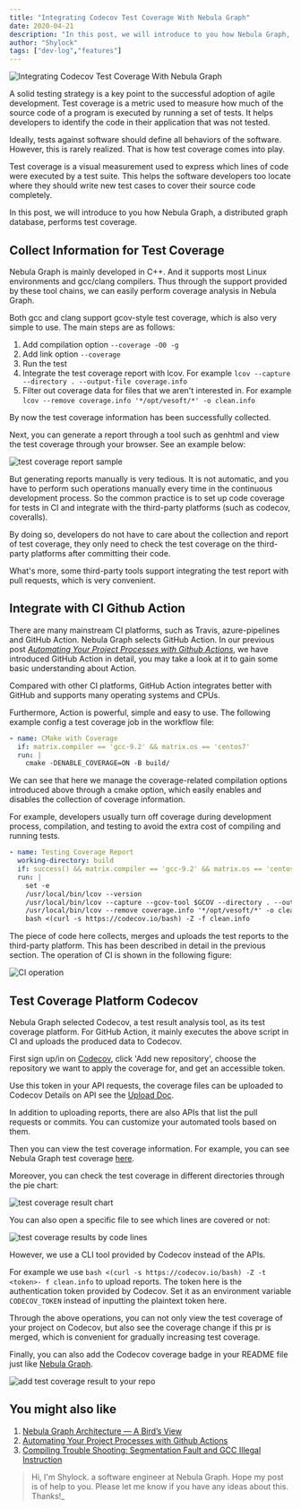 ```yaml
---
title: "Integrating Codecov Test Coverage With Nebula Graph"
date: 2020-04-21
description: "In this post, we will introduce to you how Nebula Graph, a distributed graph database, performs test coverage with Codecov."
author: "Shylock"
tags: ["dev-log","features"]
---
```


![Integrating Codecov Test Coverage With Nebula Graph](https://user-images.githubusercontent.com/57335825/79863885-17fa2e80-840b-11ea-86a7-648626742972.png)

A solid testing strategy is a key point to the successful adoption of agile development. Test coverage is a metric used to measure how much of the source code of a program is executed by running a set of tests. It helps developers to identify the code in their application that was not tested.

Ideally, tests against software should define all behaviors of the software. However, this is rarely realized. That is how test coverage comes into play.

Test coverage is a visual measurement used to express which lines of code were executed by a test suite. This helps the software developers too locate where they should write new test cases to cover their source code completely.

In this post, we will introduce to you how Nebula Graph, a distributed graph database, performs test coverage.

## Collect Information for Test Coverage

Nebula Graph is mainly developed in C++. And it supports most Linux environments and gcc/clang compilers. Thus through the support provided by these tool chains, we can easily perform coverage analysis in Nebula Graph.

Both gcc and clang support gcov-style test coverage, which is also very simple to use. The main steps are as follows:

1. Add compilation option `--coverage -O0 -g`
1. Add link option `--coverage`
1. Run the test
1. Integrate the test coverage report with lcov. For example `lcov --capture --directory . --output-file coverage.info`
1. Filter out coverage data for  files that we aren't interested in. For example `lcov --remove coverage.info '*/opt/vesoft/*' -o clean.info`


By now the test coverage information has been successfully collected.

Next, you can generate a report through a tool such as genhtml and view the test coverage through your browser. See an example below:

![test coverage report sample](https://user-images.githubusercontent.com/57335825/79864195-a078cf00-840b-11ea-8f2a-9901d120451b.png)

But generating reports manually is very tedious. It is not automatic, and you have to perform such operations manually every time in the continuous development process. So the common practice is to set up code coverage for tests in CI and integrate with the third-party platforms (such as codecov, coveralls).

By doing so, developers do not have to care about the collection and report of test coverage, they only need to check the test coverage on the third-party platforms after committing their code.

What's more, some third-party tools support integrating the test report with pull requests, which is very convenient.

## Integrate with CI Github Action

There are many mainstream CI platforms, such as Travis, azure-pipelines and GitHub Action. Nebula Graph selects GitHub Action. In our previous post [_Automating Your Project Processes with Github Actions_](https://nebula-graph.io/posts/github-action-automating-project-process/), we have introduced GitHub Action in detail, you may take a look at it to gain some basic understanding about Action.

Compared with other CI platforms, GitHub Action integrates better with GitHub and supports many operating systems and CPUs.

Furthermore, Action is powerful, simple and easy to use. The following example config a test coverage job in the workflow file:

```yaml
- name: CMake with Coverage
  if: matrix.compiler == 'gcc-9.2' && matrix.os == 'centos7'
  run: |
    cmake -DENABLE_COVERAGE=ON -B build/
```

We can see that here we manage the coverage-related compilation options introduced above through a cmake option, which easily enables and disables the collection of coverage information.

For example, developers usually turn off coverage during development process, compilation, and testing to avoid the extra cost of compiling and running tests.

```yaml
- name: Testing Coverage Report
  working-directory: build
  if: success() && matrix.compiler == 'gcc-9.2' && matrix.os == 'centos7'
  run: |
    set -e
    /usr/local/bin/lcov --version
    /usr/local/bin/lcov --capture --gcov-tool $GCOV --directory . --output-file coverage.info
    /usr/local/bin/lcov --remove coverage.info '*/opt/vesoft/*' -o clean.info
    bash <(curl -s https://codecov.io/bash) -Z -f clean.info
```

The piece of code here collects, merges and uploads the test reports to the third-party platform. This has been described in detail in the previous section. The operation of CI is shown in the following figure:

![CI operation](https://user-images.githubusercontent.com/57335825/79864311-d9b13f00-840b-11ea-88ad-30b5f1fca4a9.png)

## Test Coverage Platform Codecov

Nebula Graph selected Codecov, a test result analysis tool, as its test coverage platform. For GitHub Action, it mainly executes the above  script in CI and uploads the produced data to Codecov.

First sign up/in on [Codecov](https://docs.codecov.io/), click 'Add new repository', choose the repository we want to apply the coverage for, and get an accessible token.

Use this token in your API requests, the coverage files can be uploaded to Codecov Details on API see the [Upload Doc](https://docs.codecov.io/reference#upload).

In addition to uploading reports, there are also APIs that list the pull requests or commits. You can customize your automated tools based on them.

Then you can view the test coverage information. For example, you can see Nebula Graph test coverage [here](https://codecov.io/gh/vesoft-inc/nebula).

Moreover, you can check the test coverage in different directories through the pie chart:

![test coverage result chart](https://user-images.githubusercontent.com/57335825/79864433-0c5b3780-840c-11ea-91e1-22c544983c68.png)

You can also open a specific file to see which lines are covered or not:

![test coverage results by code lines](https://user-images.githubusercontent.com/57335825/79864551-39a7e580-840c-11ea-9c9d-5fb3c37a2a50.png)

However, we use a CLI tool provided by Codecov instead of the APIs.

For example we use `bash <(curl -s https://codecov.io/bash) -Z -t <token>- f clean.info` to upload reports. The token here is the authentication token provided by Codecov. Set it as an environment variable `CODECOV_TOKEN` instead of inputting the plaintext token here.

Through the above operations, you can not only view the test coverage of your project on Codecov, but also see the coverage change if this pr is merged, which is convenient for gradually increasing test coverage. 

Finally, you can also add the Codecov coverage badge in your README file just like [Nebula Graph](https://github.com/vesoft-inc/nebula).

![add test coverage result to your repo](https://user-images.githubusercontent.com/57335825/79864632-50e6d300-840c-11ea-8a79-c7ad53bdd03f.png)

## You might also like

1. [Nebula Graph Architecture — A Bird’s View](https://nebula-graph.io/posts/nebula-graph-architecture-overview/)
1. [Automating Your Project Processes with Github Actions](https://nebula-graph.io/posts/github-action-automating-project-process/)
1. [Compiling Trouble Shooting: Segmentation Fault and GCC Illegal Instruction](https://nebula-graph.io/posts/segmentation-fault-gcc-illegal-instruction-trouble-shooting/)

> Hi, I'm Shylock. a software engineer at Nebula Graph. Hope my post is of help to you. Please let me know if you have any ideas about this. Thanks!_


